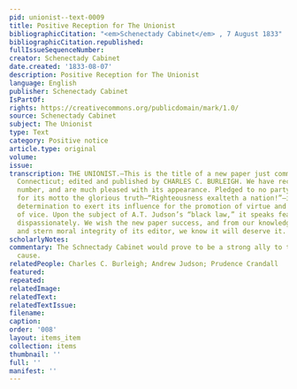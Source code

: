 ```yaml
---
pid: unionist--text-0009
title: Positive Reception for The Unionist
bibliographicCitation: "<em>Schenectady Cabinet</em> , 7 August 1833"
bibliographicCitation.republished: 
fullIssueSequenceNumber: 
creator: Schenectady Cabinet
date.created: '1833-08-07'
description: Positive Reception for The Unionist
language: English
publisher: Schenectady Cabinet
IsPartOf: 
rights: https://creativecommons.org/publicdomain/mark/1.0/
source: Schenectady Cabinet
subject: The Unionist
type: Text
category: Positive notice
article.type: original
volume: 
issue: 
transcription: THE UNIONIST.—This is the title of a new paper just commenced at Brooklyn,
  Connecticut; edited and published by CHARLES C. BURLEIGH. We have received the first
  number, and are much pleased with its appearance. Pledged to no party, but taking
  for its motto the glorious truth—“Righteousness exalteth a nation!”—it avows its
  determination to exert its influence for the promotion of virtue and the suppression
  of vice. Upon the subject of A.T. Judson’s “black law,” it speaks fearlessly, independently,
  dispassionately. We wish the new paper success, and from our knowledge of the talents
  and stern moral integrity of its editor, we know it will deserve it.
scholarlyNotes: 
commentary: The Schnectady Cabinet would prove to be a strong ally to the Abolitionist
  cause.
relatedPeople: Charles C. Burleigh; Andrew Judson; Prudence Crandall
featured: 
repeated: 
relatedImage: 
relatedText: 
relatedTextIssue: 
filename: 
caption: 
order: '008'
layout: items_item
collection: items
thumbnail: ''
full: ''
manifest: ''
---
```

